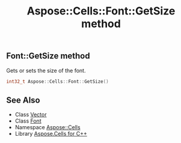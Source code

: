 ﻿---
title: Aspose::Cells::Font::GetSize method
linktitle: GetSize
second_title: Aspose.Cells for C++ API Reference
description: 'Aspose::Cells::Font::GetSize method. Gets or sets the size of the font in C++.'
type: docs
weight: 2800
url: /cpp/aspose.cells/font/getsize/
---
## Font::GetSize method


Gets or sets the size of the font.

```cpp
int32_t Aspose::Cells::Font::GetSize()
```

## See Also

* Class [Vector](../../vector/)
* Class [Font](../)
* Namespace [Aspose::Cells](../../)
* Library [Aspose.Cells for C++](../../../)
